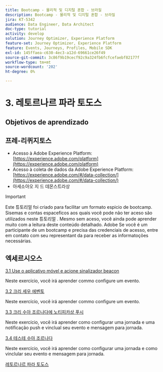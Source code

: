 ```yaml
---
title: Bootcamp - 물리적 및 디지털 혼합 - 브라질
description: Bootcamp - 물리적 및 디지털 혼합 - 브라질
jira: KT-5342
audience: Data Engineer, Data Architect
doc-type: tutorial
activity: develop
solution: Journey Optimizer, Experience Platform
feature-set: Journey Optimizer, Experience Platform
feature: Events, Journeys, Profiles, Mobile SDK
exl-id: 145ffaea-c630-4ec3-a12d-69661ce26f49
source-git-commit: 3c86f9b19cecf92c9a324fb6fcfcefaebf82177f
workflow-type: tm+mt
source-wordcount: '202'
ht-degree: 0%

---
```


# 3. 레토르나르 파라 토도스

## Objetivos de aprendizado

## 프레-리퀴지토스

- Acesso à Adobe Experience Platform: [https://experience.adobe.com/platform](https://experience.adobe.com/platform)
- Acesso à coleta de dados da Adobe Experience Platform: [https://experience.adobe.com/#/data-collection/](https://experience.adobe.com/#/data-collection/)
- 아세소아오 지 드 데몬스트라상

>[!IMPORTANT]
>
>Este 튜토리얼 foi criado para facilitar um formato espicio de bootcamp. Sisemas e contas espaceficos aos quais você pode não ter aceso são utilizados neste 튜토리얼 . Mesmo sem aceso, você ainda pode aprender muito com a leitura deste conteúdo detalhado. Adobe Se você é um participante de um bootcamp e precisa das credenciais de acesso, entre em contato com seu representant da para receber as informatoções necessárias.

## 엑세르시오스

[3.1 Use o aplicativo móvel e acione sinalizador beacon](./ex1.md)

Neste exercício, você irá aprender commo configure um evento.

[3.2 크리 세우 에벤토](./ex2.md)

Neste exercício, você irá aprender commo configure um evento.

[3.3 크리 수아 조르나다에 노티피카상 푸시](./ex3.md)

Neste exercício, você irá aprender como configurar uma jornada e uma notificação push e vinclual seu evento e mensagem para jornada.

[3.4 테스테 수아 조르나다](./ex4.md)

Neste exercício, você irá aprender como configurar uma jornada e como vinclular seu evento e mensagem para jornada.

[레토르나르 파라 토도스](../../overview.md)
